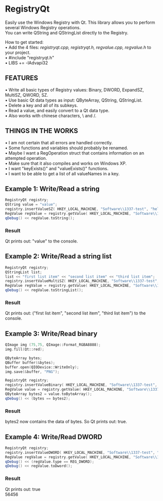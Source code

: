 # RegistryQt
Easily use the Windows Registry with Qt.
This library allows you to perform several Windows Registry operations.<br>
You can write QString and QStringList directly to the Registry.

How to get started:<br>
• Add the 4 files: *registryqt.cpp, registryqt.h, regvalue.cpp, regvalue.h* to your project.<br>
• \#include "registryqt.h"<br>
• LIBS += -lAdvapi32<br>

## FEATURES ##

• Write all basic types of Registry values: Binary, DWORD, ExpandSZ, MultiSZ, QWORD, SZ.<br>
• Use basic Qt data types as input: QByteArray, QString, QStringList.<br>
• Delete a key and all of its subkeys.<br>
• Read a value, and easily convert to a Qt data type.<br>
• Also works with chinese characters, \ and /.

## THINGS IN THE WORKS ##
• I am not certain that all errors are handled correctly.<br>
• Some functions and variables should probably be renamed.<br>
• Maybe I want a RegOperation struct that contains information on an attempted operation.<br>
• Make sure that it also compiles and works on Windows XP.<br>
• I want "keyExists()" and "valueExists()" functions.<br>
• I want to be able to get a list of all valueNames in a key.<br>

## Example 1: Write/Read a string ##
```c++
RegistryQt registry;
QString value = "value";
registry.insertValueSZ( HKEY_LOCAL_MACHINE, "Software\\1337-test", "hello there", value);
RegValue regValue = registry.getValue( HKEY_LOCAL_MACHINE, "Software\\1337-test", "hello there");
qDebug() << regValue.toString();
```
### Result ###

Qt prints out: "value" to the console.

## Example 2: Write/Read a string list ##
```c++
RegistryQt registry;
QStringList list;
list << "first list item" << "second list item" << "third list item";
registry.insertValueMultiSZ( HKEY_LOCAL_MACHINE, "Software\\1337-test", "cool, a list", list);
RegValue regValue = registry.getValue( HKEY_LOCAL_MACHINE, "Software\\1337-test", "cool, a list");
qDebug() << regValue.toStringList();
```
### Result ###

Qt prints out: ("first list item", "second list item", "third list item") to the console.

## Example 3: Write/Read binary ##
```c++
QImage img (75,75, QImage::Format_RGBA8888);
img.fill(Qt::red);

QByteArray bytes;
QBuffer buffer(&bytes);
buffer.open(QIODevice::WriteOnly);
img.save(&buffer, "PNG");

RegistryQt registry;
registry.insertValueBinary( HKEY_LOCAL_MACHINE, "Software\\1337-test", "great", bytes);
RegValue value = registry.getValue( HKEY_LOCAL_MACHINE, "Software\\1337-test", "great");
QByteArray bytes2 = value.toByteArray();
qDebug() << (bytes == bytes2);
```
### Result ###

bytes2 now contains the data of bytes. So Qt prints out: true.

## Example 4: Write/Read DWORD ##
```c++
RegistryQt registry;
registry.insertValueDWORD( HKEY_LOCAL_MACHINE, "Software\\1337-test", "word", 56456);
RegValue regValue = registry.getValue( HKEY_LOCAL_MACHINE, "Software\\1337-test", "word");
qDebug() << (regValue.type == REG_DWORD);
qDebug() << regValue.toDword();
```

### Result ###

Qt prints out: true<br>
56456

